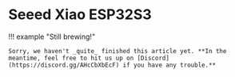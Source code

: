 
# Seeed Xiao ESP32S3

!!! example "Still brewing!"

    Sorry, we haven't _quite_ finished this article yet. **In the meantime, feel free to hit us up on [Discord](https://discord.gg/AHcCbXbEcF) if you have any trouble.**
